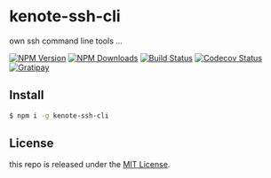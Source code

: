 # kenote-ssh-cli

own ssh command line tools ...

[![NPM Version][npm-image]][npm-url]
[![NPM Downloads][downloads-image]][downloads-url]
[![Build Status][travis-image]][travis-url]
[![Codecov Status][codecov-image]][codecov-url]
[![Gratipay][licensed-image]][licensed-url]

[npm-image]: https://img.shields.io/npm/v/kenote-ssh-cli.svg
[npm-url]: https://www.npmjs.org/package/kenote-ssh-cli
[downloads-image]: https://img.shields.io/npm/dt/kenote-ssh-cli.svg
[downloads-url]: https://npmjs.org/package/kenote-ssh-cli
[travis-image]: https://travis-ci.org/thondery/kenote-ssh-cli.svg?branch=master
[travis-url]: https://travis-ci.org/thondery/kenote-ssh-cli
[codecov-image]: https://img.shields.io/codecov/c/github/thondery/kenote-ssh-cli/master.svg
[codecov-url]:   https://codecov.io/github/thondery/kenote-ssh-cli?branch=master
[dependencies-image]: https://david-dm.org/thondery/kenote-ssh-cli/status.svg
[dependencies-url]: https://david-dm.org/thondery/kenote-ssh-cli
[licensed-image]: https://img.shields.io/badge/license-MIT-blue.svg
[licensed-url]: https://github.com/thondery/kenote-ssh-cli/blob/master/LICENSE

## Install

```bash
$ npm i -g kenote-ssh-cli
```

## License

this repo is released under the [MIT License](https://github.com/thondery/kenote-ssh-cli/blob/master/LICENSE).